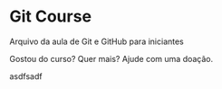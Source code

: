 # Git Course

Arquivo da aula de Git e GitHub para iniciantes

Gostou do curso? Quer mais? Ajude com uma doação.

asdfsadf